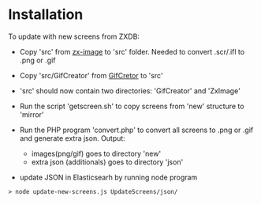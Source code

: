 # Installation
To update with new screens from ZXDB:

* Copy 'src' from [zx-image](https://github.com/moroz1999/zx-image) to 'src' folder. Needed to convert .scr/.ifl to .png or .gif

* Copy 'src/GifCreator' from [GifCretor](https://github.com/moroz1999/GifCreator) to 'src'

* 'src' should now contain two directories: 'GifCreator' and 'ZxImage'

* Run the script 'getscreen.sh' to copy screens from 'new' structure to 'mirror'

* Run the PHP program 'convert.php' to convert all screens to .png or .gif and generate extra json. Output:
	* images(png/gif) goes to directory 'new'
	* extra json (additionals) goes to directory 'json'

* update JSON in Elasticsearh by running node program
````
> node update-new-screens.js UpdateScreens/json/
````

